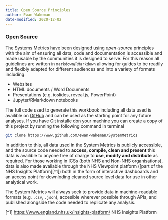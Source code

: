 ```yaml
---
title: Open Source Principles
author: Ewan Wakeman
date-modified: 2020-12-02
---
```


### Open Source

The Systems Metrics have been designed using _open-source_ principles with the aim of ensuring all data, code and documentation is accessible and made usable by the communities it is designed to serve. For this reason all guidelines are written in `markdown`/`RMarkdown` allowing for guides to be readily and flexibly adapted for different audiences and into a variety of formats including:

- Websites
- HTML documents / Word Documents
- Presentations (e.g. ioslides, reveal.js, PowerPoint)
- Jupyter/RMarkdown notebooks

The full code used to generate this workbook including all data used is availible on [GitHub](https://www.github.com/ewan-wakeman/SystemMetrics) and can be used as the starting point for any future analyses. If you have Git installe don your machine you can create a copy of this project by running the following command in terminal

```bash
git clone https://www.github.com/ewan-wakeman/SystemMetrics
```

In addition to this, all data used in the System Metrics is publicly accessible, and the source code needed to **access, compile, clean and present** this data is availible to anyone free of charge to **use, modify and distribute** as required. For those working in ICSs (both NHS and Non-NHS organisations), data is also made avaliable through the NHS Viewpoint platform ([part of the NHS Insights Platform][^1]) both in the form of interactive dashboards and an access point for downloding cleaned source level data for use in other analytical work.

The System Metrics will always seek to provide data in machine-readable formats (e.g. `.csv`, `.json`), accesible wherever possible through APIs, and published alongside the code needed to replicate any analysis.

[^1] <https://www.england.nhs.uk/insights-platform/> NHS Insights Platform